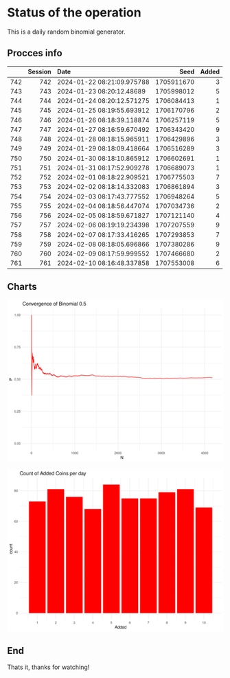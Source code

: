 # Status of the operation
  
  This is a daily random binomial generator.
  
## Procces info

|    | Session|Date                       |       Seed| Added|
|:---|-------:|:--------------------------|----------:|-----:|
|742 |     742|2024-01-22 08:21:09.975788 | 1705911670|     3|
|743 |     743|2024-01-23 08:20:12.48689  | 1705998012|     5|
|744 |     744|2024-01-24 08:20:12.571275 | 1706084413|     1|
|745 |     745|2024-01-25 08:19:55.693912 | 1706170796|     2|
|746 |     746|2024-01-26 08:18:39.118874 | 1706257119|     5|
|747 |     747|2024-01-27 08:16:59.670492 | 1706343420|     9|
|748 |     748|2024-01-28 08:18:15.965911 | 1706429896|     3|
|749 |     749|2024-01-29 08:18:09.418664 | 1706516289|     3|
|750 |     750|2024-01-30 08:18:10.865912 | 1706602691|     1|
|751 |     751|2024-01-31 08:17:52.909278 | 1706689073|     1|
|752 |     752|2024-02-01 08:18:22.909521 | 1706775503|     7|
|753 |     753|2024-02-02 08:18:14.332083 | 1706861894|     3|
|754 |     754|2024-02-03 08:17:43.777552 | 1706948264|     5|
|755 |     755|2024-02-04 08:18:56.447074 | 1707034736|     2|
|756 |     756|2024-02-05 08:18:59.671827 | 1707121140|     4|
|757 |     757|2024-02-06 08:19:19.234398 | 1707207559|     9|
|758 |     758|2024-02-07 08:17:33.416265 | 1707293853|     7|
|759 |     759|2024-02-08 08:18:05.696866 | 1707380286|     9|
|760 |     760|2024-02-09 08:17:59.999552 | 1707466680|     2|
|761 |     761|2024-02-10 08:16:48.337858 | 1707553008|     6|

## Charts 

![](charts/plot1.png)

![](charts/plot2.png)

## End

Thats it, thanks for watching!
